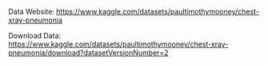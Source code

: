 Data Website: https://www.kaggle.com/datasets/paultimothymooney/chest-xray-pneumonia

Download Data: https://www.kaggle.com/datasets/paultimothymooney/chest-xray-pneumonia/download?datasetVersionNumber=2
